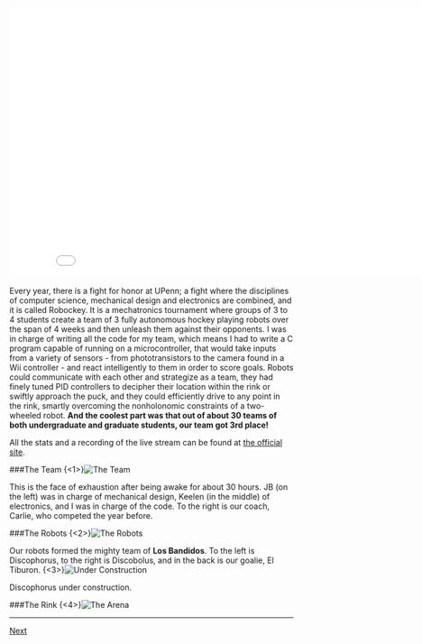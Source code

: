 <iframe width="853" height="480" src="//www.youtube.com/embed/Tv54yDI79wA?rel=0" frameborder="0" allowfullscreen></iframe>

Every year, there is a fight for honor at UPenn; a fight where the disciplines of computer science, mechanical design and electronics are combined, and it is called Robockey. It is a mechatronics tournament where groups of 3 to 4 students create a team of 3 fully autonomous hockey playing robots over the span of 4 weeks and then unleash them against their opponents. I was in charge of writing all the code for my team, which means I had to write a C program capable of running on a microcontroller, that would take inputs from a variety of sensors - from phototransistors to the camera found in a Wii controller - and react intelligently to them in order to score goals. Robots could communicate with each other and strategize as a team, they had finely tuned PID controllers to decipher their location within the rink or swiftly approach the puck, and they could efficiently drive to any point in the rink, smartly overcoming the nonholonomic constraints of a two-wheeled robot. **And the coolest part was that out of about 30 teams of both undergraduate and graduate students, our team got 3rd place!**


All the stats and a recording of the live stream can be found at [the official site](http://www.robockey.com).


###The Team
{<1>}![The Team](/content/images/2014/Feb/image_1_.jpeg)

This is the face of exhaustion after being awake for about 30 hours. JB (on the left) was in charge of mechanical design, Keelen (in the middle) of electronics, and I was in charge of the code. To the right is our coach, Carlie, who competed the year before. 

###The Robots
{<2>}![The Robots](/content/images/2014/Feb/IMG_0924.JPG)


Our robots formed the mighty team of **Los Bandidos**. To the left is Discophorus, to the right is Discobolus, and in the back is our goalie, El Tiburon. 
{<3>}![Under Construction](/content/images/2014/Feb/IMG_0849.JPG)

Discophorus under construction. 

###The Rink
{<4>}![The Arena](/content/images/2014/Feb/Screen_Shot_2014_02_10_at_9_15_13_PM.png)


---------

[Next](/sparc)